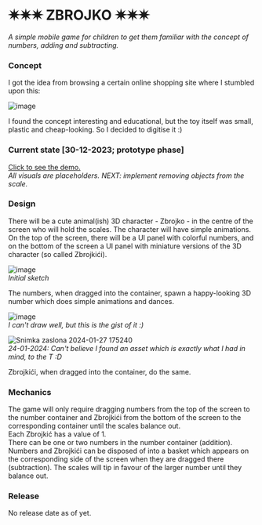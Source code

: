 # ✷✷✷ ZBROJKO ✷✷✷

_A simple mobile game for children to get them familiar with the concept of numbers, adding and subtracting._

### Concept
I got the idea from browsing a certain online shopping site where I stumbled upon this:

![image](https://github.com/Dorole/Zbrojko/assets/35565194/759a4e4c-a626-44ce-b1b9-82638c9dee12)

I found the concept interesting and educational, but the toy itself was small, plastic and cheap-looking. So I decided to digitise it :) <br>

### Current state [30-12-2023; prototype phase]
[Click to see the demo.](https://github.com/Dorole/Zbrojko/assets/35565194/fb415654-b1ba-4f91-bc33-133549f6c020)
<br>*All visuals are placeholders. NEXT: implement removing objects from the scale.*

### Design
There will be a cute animal(ish) 3D character - Zbrojko - in the centre of the screen who will hold the scales. The character will have simple animations. <br>
On the top of the screen, there will be a UI panel with colorful numbers, and on the bottom of the screen a UI panel with miniature versions of the 3D character (so called Zbrojkići). <br>

![image](https://github.com/Dorole/Zbrojko/assets/35565194/e76c872a-d29a-4932-98d6-f144238cc2e0)
<br>*Initial sketch*

The numbers, when dragged into the container, spawn a happy-looking 3D number which does simple animations and dances.

![image](https://github.com/Dorole/Zbrojko/assets/35565194/85a30368-e2b1-4691-85e9-5f8f9df5b005)
<br>*I can't draw well, but this is the gist of it :)*

![Snimka zaslona 2024-01-27 175240](https://github.com/Dorole/Zbrojko/assets/35565194/59cf28b9-f70a-4b6d-ae0e-b6c1477afc21)
<br>*24-01-2024: Can't believe I found an asset which is exactly what I had in mind, to the T :D*


Zbrojkići, when dragged into the container, do the same. 

### Mechanics
The game will only require dragging numbers from the top of the screen to the number container and Zbrojkići from the bottom of the screen to the corresponding container until the scales balance out. <br>
Each Zbrojkić has a value of 1. <br>
There can be one or two numbers in the number container (addition). <br>
Numbers and Zbrojkići can be disposed of into a basket which appears on the corresponding side of the screen when they are dragged there (subtraction).
The scales will tip in favour of the larger number until they balance out.

### Release
No release date as of yet.
